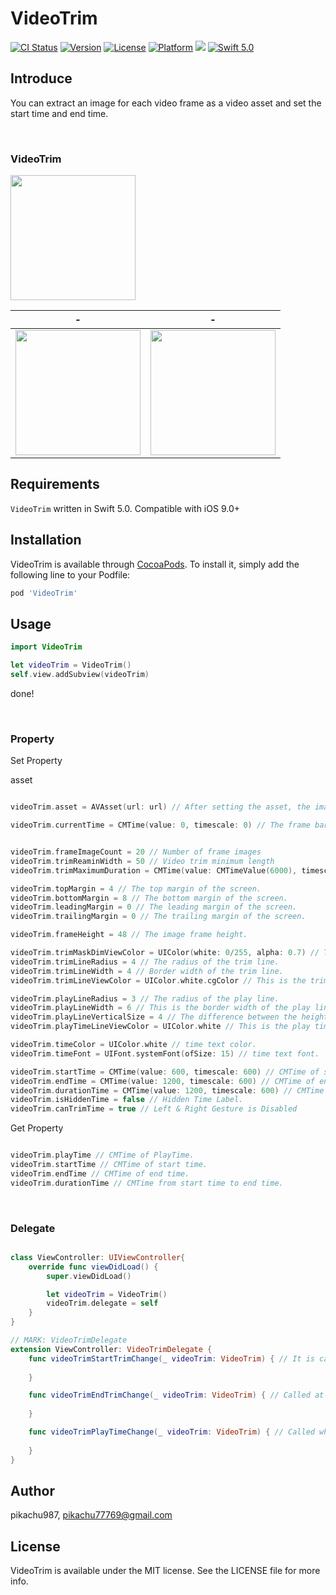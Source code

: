 # VideoTrim


[![CI Status](https://img.shields.io/travis/pikachu987/VideoTrim.svg?style=flat)](https://travis-ci.org/pikachu987/VideoTrim)
[![Version](https://img.shields.io/cocoapods/v/VideoTrim.svg?style=flat)](https://cocoapods.org/pods/VideoTrim)
[![License](https://img.shields.io/cocoapods/l/VideoTrim.svg?style=flat)](https://cocoapods.org/pods/VideoTrim)
[![Platform](https://img.shields.io/cocoapods/p/VideoTrim.svg?style=flat)](https://cocoapods.org/pods/VideoTrim)
![](https://img.shields.io/badge/Supported-iOS9%20%7C%20OSX%2010.9-4BC51D.svg?style=flat-square)
[![Swift 5.0](https://img.shields.io/badge/Swift-5.0-orange.svg?style=flat)](https://developer.apple.com/swift/)

## Introduce

You can extract an image for each video frame as a video asset and set the start time and end time.

<br/>

### VideoTrim

<img src='./img/gif1.gif' width='200px'>

|-|-|
|---|---|
|<img src='./img/img1.png' width='200px'>|<img src='./img/img2.png' width='200px'>|

## Requirements

`VideoTrim` written in Swift 5.0. Compatible with iOS 9.0+

## Installation

VideoTrim is available through [CocoaPods](https://cocoapods.org). To install
it, simply add the following line to your Podfile:

```ruby
pod 'VideoTrim'
```

## Usage

```swift
import VideoTrim
```

```swift
let videoTrim = VideoTrim()
self.view.addSubview(videoTrim)
```

done!

<br>

### Property

Set Property

asset

```swift

videoTrim.asset = AVAsset(url: url) // After setting the asset, the image frame is extracted.

videoTrim.currentTime = CMTime(value: 0, timescale: 0) // The frame bar position changes with currentTime.

```

```swift

videoTrim.frameImageCount = 20 // Number of frame images
videoTrim.trimReaminWidth = 50 // Video trim minimum length
videoTrim.trimMaximumDuration = CMTime(value: CMTimeValue(6000), timescale: CMTimeScale(600)) // Video trim maximum Time

videoTrim.topMargin = 4 // The top margin of the screen.
videoTrim.bottomMargin = 8 // The bottom margin of the screen.
videoTrim.leadingMargin = 0 // The leading margin of the screen.
videoTrim.trailingMargin = 0 // The trailing margin of the screen.

videoTrim.frameHeight = 48 // The image frame height.

videoTrim.trimMaskDimViewColor = UIColor(white: 0/255, alpha: 0.7) // The color of the screen overlay outside the start time and end time.
videoTrim.trimLineRadius = 4 // The radius of the trim line.
videoTrim.trimLineWidth = 4 // Border width of the trim line.
videoTrim.trimLineViewColor = UIColor.white.cgColor // This is the trim line color.

videoTrim.playLineRadius = 3 // The radius of the play line.
videoTrim.playLineWidth = 6 // This is the border width of the play line.
videoTrim.playLineVerticalSize = 4 // The difference between the height of the play line and the top and bottom of the image frame.
videoTrim.playTimeLineViewColor = UIColor.white // This is the play time line color.

videoTrim.timeColor = UIColor.white // time text color.
videoTrim.timeFont = UIFont.systemFont(ofSize: 15) // time text font.

videoTrim.startTime = CMTime(value: 600, timescale: 600) // CMTime of start time.
videoTrim.endTime = CMTime(value: 1200, timescale: 600) // CMTime of end time.
videoTrim.durationTime = CMTime(value: 1200, timescale: 600) // CMTime from start time to end time.
videoTrim.isHiddenTime = false // Hidden Time Label.
videoTrim.canTrimTime = true // Left & Right Gesture is Disabled

```

Get Property

```swift

videoTrim.playTime // CMTime of PlayTime.
videoTrim.startTime // CMTime of start time.
videoTrim.endTime // CMTime of end time.
videoTrim.durationTime // CMTime from start time to end time.

```

<br>

### Delegate

```swift

class ViewController: UIViewController{
    override func viewDidLoad() {
        super.viewDidLoad()

        let videoTrim = VideoTrim()
        videoTrim.delegate = self
    }
}

// MARK: VideoTrimDelegate
extension ViewController: VideoTrimDelegate {
    func videoTrimStartTrimChange(_ videoTrim: VideoTrim) { // It is called when you touch the start time, end time, and play time.
        
    }

    func videoTrimEndTrimChange(_ videoTrim: VideoTrim) { // Called at the end of touch start time, end time and play time.
        
    }

    func videoTrimPlayTimeChange(_ videoTrim: VideoTrim) { // Called when touching the start time, end time and play time.
        
    }
}

```

## Author

pikachu987, pikachu77769@gmail.com

## License

VideoTrim is available under the MIT license. See the LICENSE file for more info.
